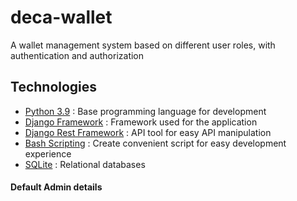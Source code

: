 # deca-wallet
A wallet management system based on different user roles, with authentication and authorization

## Technologies

* [Python 3.9](https://python.org) : Base programming language for development
* [Django Framework](https://www.djangoproject.com/) : Framework used for the application
* [Django Rest Framework](https://www.django-rest-framework.org/) : API tool for easy API manipulation
* [Bash Scripting](https://www.codecademy.com/learn/learn-the-command-line/modules/bash-scripting) : Create convenient script for easy development experience
* [SQLite](https://www.sqlite.org/index.html) : Relational databases


#### Default Admin details
